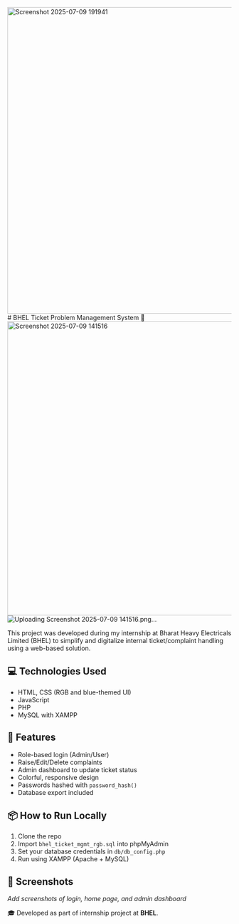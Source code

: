 <img width="1336" height="688" alt="Screenshot 2025-07-09 191941" src="https://github.com/user-attachments/assets/8ea65d30-9eb9-4610-b4f9-cb2d9feb7fab" /># BHEL Ticket Problem Management System 🎫
<img width="1059" height="660" alt="Screenshot 2025-07-09 141516" src="https://github.com/user-attachments/assets/6404784f-d023-46da-8b70-4b394b73ac12" />
![Uploading Screenshot 2025-07-09 141516.png…]()


This project was developed during my internship at Bharat Heavy Electricals Limited (BHEL) to simplify and digitalize internal ticket/complaint handling using a web-based solution.

## 💻 Technologies Used
- HTML, CSS (RGB and blue-themed UI)
- JavaScript
- PHP
- MySQL with XAMPP

## 🔑 Features
- Role-based login (Admin/User)
- Raise/Edit/Delete complaints
- Admin dashboard to update ticket status
- Colorful, responsive design
- Passwords hashed with `password_hash()`
- Database export included

## 📦 How to Run Locally
1. Clone the repo
2. Import `bhel_ticket_mgmt_rgb.sql` into phpMyAdmin
3. Set your database credentials in `db/db_config.php`
4. Run using XAMPP (Apache + MySQL)

## 📸 Screenshots
_Add screenshots of login, home page, and admin dashboard_



🎓 Developed as part of internship project at **BHEL**.
